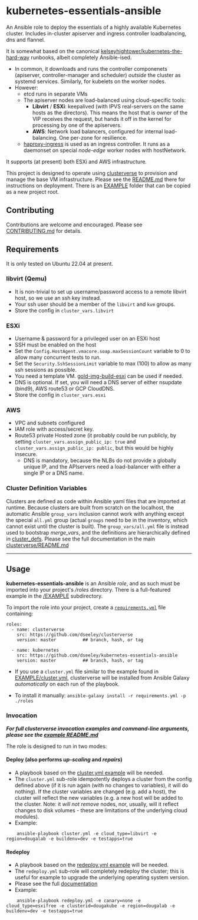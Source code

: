 # kubernetes-essentials-ansible
An Ansible role to deploy the essentials of a highly available Kubernetes cluster. Includes in-cluster apiserver and ingress controller loadbalancing, dns and flannel.

It is somewhat based on the canonical [kelseyhightower/kubernetes-the-hard-way](https://github.com/kelseyhightower/kubernetes-the-hard-way) runbooks, albeit completely Ansible-ised.
+ In common, it downloads and runs the controller componenets (apiserver, controller-manager and scheduler) _outside_ the cluster as systemd services.  Similarly, for kubelets on the worker nodes.  
+ However:
  + etcd runs in separate VMs
  + The apiserver nodes are load-balanced using cloud-specific tools:
    + **Libvirt** / **ESXi**: keepalived (with IPVS real-servers on the same hosts as the directors).  This means the host that is owner of the VIP receives the request, but hands it off in the kernel for processing by one of the apiservers.
    + **AWS**: Network load balancers, configured for internal load-balancing.  One per-zone for resilience.
  + [haproxy-ingress](https://haproxy-ingress.github.io/) is used as an ingress controller.  It runs as a daemonset on special _node-edge_ worker nodes with hostNetwork.

It supports (at present) both ESXi and AWS infrastructure.  

This project is designed to operate using [clusterverse](https://github.com/dseeley/clusterverse) to provision and manage the base VM infrastructure.  Please see the [README.md](https://github.com/dseeley/clusterverse/blob/master/README.md) there for instructions on deployment.  There is an [EXAMPLE](https://github.com/dseeley/kubernetes-essentials-ansible/tree/master/EXAMPLE) folder that can be copied as a new project root.

## Contributing
Contributions are welcome and encouraged.  Please see [CONTRIBUTING.md](https://github.com/dseeley/kubernetes-essentials-ansible/blob/master/CONTRIBUTING.md) for details.

## Requirements

It is only tested on Ubuntu 22.04 at present.

### libvirt (Qemu)
+ It is non-trivial to set up username/password access to a remote libvirt host, so we use an ssh key instead.
+ Your ssh user should be a member of the `libvirt` and `kvm` groups.
+ Store the config in `cluster_vars.libvirt`

### ESXi
+ Username & password for a privileged user on an ESXi host
+ SSH must be enabled on the host
+ Set the `Config.HostAgent.vmacore.soap.maxSessionCount` variable to 0 to allow many concurrent tests to run.   
+ Set the `Security.SshSessionLimit` variable to max (100) to allow as many ssh sessions as possible.   
+ You need a template VM.  [gold-img-build-esxi](https://github.com/dseeley/gold-img-build-esxi) can be used if needed.
+ DNS is optional.  If set, you will need a DNS server of either nsupdate (bind9), AWS route53 or GCP CloudDNS.
+ Store the config in `cluster_vars.esxi` 

### AWS
+ VPC and subnets configured
+ IAM role with access/secret key.
+ Route53 private Hosted zone (it probably could be run publicly, by setting `cluster_vars.assign_public_ip: true` and `cluster_vars.assign_public_ip: public`, but this would be highly insecure.
  + DNS is mandatory, because the NLBs do not provide a globally unique IP, and the APIservers need a load-balancer with either a single IP or a DNS name.


### Cluster Definition Variables
Clusters are defined as code within Ansible yaml files that are imported at runtime.  Because clusters are built from scratch on the localhost, the automatic Ansible `group_vars` inclusion cannot work with anything except the special `all.yml` group (actual `groups` need to be in the inventory, which cannot exist until the cluster is built).  The `group_vars/all.yml` file is instead used to bootstrap _merge_vars_, and the definitions are hierarchically defined in [cluster_defs](https://github.com/dseeley/kubernetes-essentials-ansible/tree/master/EXAMPLE/cluster_defs).  Please see the full documentation in the main [clusterverse/README.md](https://github.com/dseeley/clusterverse/blob/master/README.md#cluster-definition-variables)


---
## Usage
**kubernetes-essentials-ansible** is an Ansible _role_, and as such must be imported into your project's _/roles_ directory.  There is a full-featured example in the [/EXAMPLE](https://github.com/dseeley/kubernetes-essentials-ansible/tree/master/EXAMPLE) subdirectory.

To import the role into your project, create a [`requirements.yml`](https://github.com/dseeley/kubernetes-essentials-ansible/blob/master/EXAMPLE/requirements.yml) file containing:
```
roles:
  - name: clusterverse
    src: https://github.com/dseeley/clusterverse
    version: master          ## branch, hash, or tag 

  - name: kubernetes
    src: https://github.com/dseeley/kubernetes-essentials-ansible
    version: master          ## branch, hash, or tag 
```
+ If you use a `cluster.yml` file similar to the example found in [EXAMPLE/cluster.yml](https://github.com/dseeley/kubernetes-essentials-ansible/blob/master/EXAMPLE/cluster.yml), clusterverse will be installed from Ansible Galaxy _automatically_ on each run of the playbook.

+ To install it manually: `ansible-galaxy install -r requirements.yml -p ./roles`


### Invocation

_**For full clusterverse invocation examples and command-line arguments, please see the [example README.md](https://github.com/dseeley/clusterverse/blob/master/EXAMPLE/README.md)**_

The role is designed to run in two modes:
#### Deploy (also performs _up-scaling_ and _repairs_)
+ A playbook based on the [cluster.yml example](https://github.com/dseeley/clusterverse/tree/master/EXAMPLE/cluster.yml) will be needed.
+ The `cluster.yml` sub-role idempotently deploys a cluster from the config defined above (if it is run again (with no changes to variables), it will do nothing).  If the cluster variables are changed (e.g. add a host), the cluster will reflect the new variables (e.g. a new host will be added to the cluster.  Note: it _will not remove_ nodes, nor, usually, will it reflect changes to disk volumes - these are limitations of the underlying cloud modules).
+ Example:
```
    ansible-playbook cluster.yml -e cloud_type=libvirt -e region=dougalab -e buildenv=dev -e testapps=true
```

#### Redeploy
+ A playbook based on the [redeploy.yml example](https://github.com/dseeley/clusterverse/tree/master/EXAMPLE/redeploy.yml) will be needed.
+ The `redeploy.yml` sub-role will completely redeploy the cluster; this is useful for example to upgrade the underlying operating system version.
+ Please see the full [documentation](#https://github.com/dseeley/clusterverse#redeploy)
+ Example:
```
    ansible-playbook redeploy.yml -e canary=none -e cloud_type=esxifree -e clusterid=dougakube -e region=dougalab -e buildenv=dev -e testapps=true
  ```
